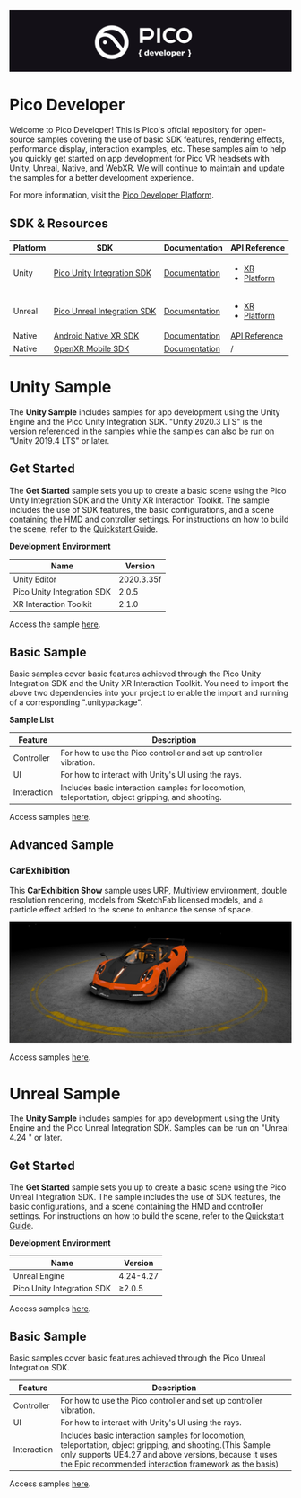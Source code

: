 ![image](https://github.com/Pico-Developer/.github/blob/main/images/logo.png)

# Pico Developer
Welcome to Pico Developer! This is Pico's offcial repository for open-source samples covering the use of basic SDK features, rendering effects, performance display, interaction examples, etc. These samples aim to help you quickly get started on app development for Pico VR headsets with Unity, Unreal, Native, and WebXR. We will continue to maintain and update the samples for a better development experience.

For more information, visit the [Pico Developer Platform](https://developer.pico-interactive.com/).

## SDK & Resources

|Platform |  SDK | Documentation | API Reference|
|  ----   | ---- |      ----     |     ----     |
| Unity   | [Pico Unity Integration SDK](https://developer-global.pico-interactive.com/sdk?deviceId=1&platformId=1&itemId=12) | [Documentation](https://developer-global.pico-interactive.com/document/unity)|<ul><li>[XR](https://pdocor.pico-interactive.com/reference/unity/xr/2.05/)</li> <li>[Platform](https://pdocor.pico-interactive.com/reference/unity/platform/1.0/)</li></ul>|
| Unreal  | [Pico Unreal Integration SDK](https://developer-global.pico-interactive.com/sdk?deviceId=1&platformId=2&itemId=13)| [Documentation](https://developer-global.pico-interactive.com/document/unreal)|<ul><li>[XR](https://pdocor.pico-interactive.com/reference/unreal/xr/12832/240774/)</li> <li>[Platform](https://pdocor.pico-interactive.com/reference/unreal/platform/1.0/)</li></ul>|
| Native  | [Android Native XR SDK](https://developer-global.pico-interactive.com/sdk?deviceId=1&platformId=3&itemId=16)| [Documentation](https://developer-global.pico-interactive.com/docs/native/en/13158/android-native-xr-quickstart/#overview)|[API Reference](https://pdocor.pico-interactive.com/reference/native/xr/2.0.1/)|
| Native  | [OpenXR Mobile SDK](https://developer-global.pico-interactive.com/sdk?deviceId=1&platformId=3&itemId=11)| [Documentation](https://developer-global.pico-interactive.com/docs/native/en/13158/openxr-mobile-sdk-overview/#introduction-to-openxr)|/|

# Unity Sample
The **Unity Sample** includes samples for app development using the Unity Engine and the Pico Unity Integration SDK. "Unity 2020.3 LTS" is the version referenced in the samples while the samples can also be run on "Unity 2019.4 LTS" or later.

## Get Started
The **Get Started** sample sets you up to create a basic scene using the Pico Unity Integration SDK and the Unity XR Interaction Toolkit. The sample includes the use of SDK features, the basic configurations, and a scene containing the HMD and controller settings. For instructions on how to build the scene, refer to the [Quickstart Guide](https://developer-global.pico-interactive.com/document/unity).

**Development Environment**

| Name  | Version    |
| ----  |  ----      |
| Unity Editor | 2020.3.35f |
| Pico Unity Integration SDK | 2.0.5 |
| XR Interaction Toolkit | 2.1.0 |

Access the sample [here](https://github.com/Pico-Developer/Getstarted-Unity).

## Basic Sample
Basic samples cover basic features achieved through the Pico Unity Integration SDK and the Unity XR Interaction Toolkit. You need to import the above two dependencies into your project to enable the import and running of a corresponding ".unitypackage".

**Sample List**

| Feature | Description |
| -----   |    ----     |
| Controller   |  For how to use the Pico controller and set up controller vibration. |
| UI      |  For how to interact with Unity's UI using the rays. |
| Interaction |   Includes basic interaction samples for locomotion, teleportation, object gripping, and shooting.  |

Access samples [here](https://github.com/Pico-Developer/BasicSample-Unity).

## Advanced Sample

### CarExhibition

This **CarExhibition Show** sample uses URP, Multiview environment, double resolution rendering, models from SketchFab licensed models, and a particle effect added to the scene to enhance the sense of space.

![image](https://raw.githubusercontent.com/Pico-Developer/.github/main/images/car.jpg)

Access samples [here](https://github.com/Pico-Developer/CarExhibition-Unity).


# Unreal Sample
The **Unity Sample** includes samples for app development using the Unity Engine and the Pico Unreal Integration SDK. Samples can be run on "Unreal 4.24
" or later.


## Get Started
The **Get Started** sample sets you up to create a basic scene using the Pico Unreal Integration SDK. The sample includes the use of SDK features, the basic configurations, and a scene containing the HMD and controller settings. For instructions on how to build the scene, refer to the [Quickstart Guide](https://developer-global.pico-interactive.com/document/unreal).

**Development Environment**

| Name  | Version    |
| ----  |  ----      |
| Unreal Engine | 4.24-4.27 |
| Pico Unity Integration SDK | ≥2.0.5 |

Access samples [here](https://github.com/Pico-Developer/Getstarted-Unreal).

## Basic Sample
Basic samples cover basic features achieved through the Pico Unreal Integration SDK.

| Feature | Description |
| -----   |    ----     |
| Controller   |  For how to use the Pico controller and set up controller vibration. |
| UI      |  For how to interact with Unity's UI using the rays. |
| Interaction |   Includes basic interaction samples for locomotion, teleportation, object gripping, and shooting.(This Sample only supports UE4.27 and above versions, because it uses the Epic recommended interaction framework as the basis)  |

Access samples [here](https://github.com/Pico-Developer/BasicSample-Unreal/).
